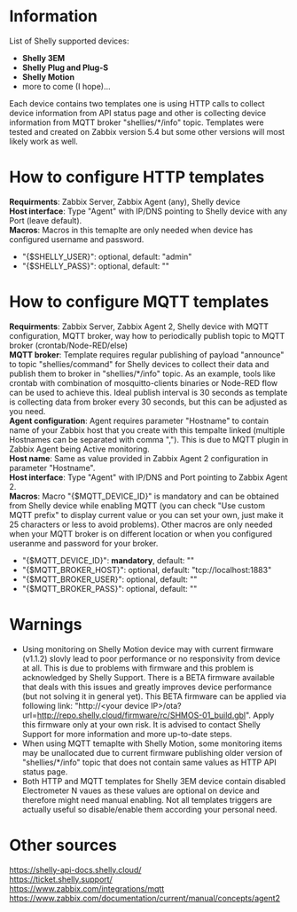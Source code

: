 # Information

List of Shelly supported devices:
- **Shelly 3EM**
- **Shelly Plug and Plug-S**
- **Shelly Motion**
- more to come (I hope)...
 
Each device contains two templates one is using HTTP calls to collect device information from API status page and other is collecting device information from MQTT broker "shellies/*/info" topic. Templates were tested and created on Zabbix version 5.4 but some other versions will most likely work as well.

# How to configure HTTP templates

**Requirments**: Zabbix Server, Zabbix Agent (any), Shelly device  
**Host interface**: Type "Agent" with IP/DNS pointing to Shelly device with any Port (leave default).  
**Macros**: Macros in this temaplte are only needed when device has configured username and password.
- "{$SHELLY_USER}": optional, default: "admin"
- "{$SHELLY_PASS}": optional, default: ""

# How to configure MQTT templates

**Requirments**: Zabbix Server, Zabbix Agent 2, Shelly device with MQTT configuration, MQTT broker, way how to periodically publish topic to MQTT broker (crontab/Node-RED/else)  
**MQTT broker**: Template requires regular publishing of payload "announce" to topic "shellies/command" for Shelly devices to collect their data and publish them to broker in "shellies/*/info" topic. As an example, tools like crontab with combination of mosquitto-clients binaries or Node-RED flow can be used to achieve this. Ideal publish interval is 30 seconds as template is collecting data from broker every 30 seconds, but this can be adjusted as you need.  
**Agent configuration**: Agent requires parameter "Hostname" to contain name of your Zabbix host that you create with this tempalte linked (multiple Hostnames can be separated with comma ","). This is due to MQTT plugin in Zabbix Agent being Active monitoring.  
**Host name**: Same as value provided in Zabbix Agent 2 configuration in parameter "Hostname".  
**Host interface**: Type "Agent" with IP/DNS and Port pointing to Zabbix Agent 2.  
**Macros**: Macro "{$MQTT_DEVICE_ID}" is mandatory and can be obtained from Shelly device while enabling MQTT (you can check "Use custom MQTT prefix" to display current value or you can set your own, just make it 25 characters or less to avoid problems). Other macros are only needed when your MQTT broker is on different location or when you configured useranme and password for your broker.  
- "{$MQTT_DEVICE_ID}": **mandatory**, default: ""
- "{$MQTT_BROKER_HOST}": optional, default: "tcp://localhost:1883"
- "{$MQTT_BROKER_USER}": optional, default: ""
- "{$MQTT_BROKER_PASS}": optional, default: ""

# Warnings

- Using monitoring on Shelly Motion device may with current firmware (v1.1.2) slovly lead to poor performance or no responsivity from device at all. This is due to problems with firmware and this problem is acknowledged by Shelly Support. There is a BETA firmware available that deals with this issues and greatly improves device performance (but not solving it in general yet). This BETA firmware can be applied via following link: "http://\<your device IP\>/ota?url=http://repo.shelly.cloud/firmware/rc/SHMOS-01_build.gbl". Apply this firmware only at your own risk. It is advised to contact Shelly Support for more information and more up-to-date steps.
- When using MQTT temaplte with Shelly Motion, some monitoring items may be unallocated due to current firmware publishing older version of "shellies/*/info" topic that does not contain same values as HTTP API status page.
- Both HTTP and MQTT templates for Shelly 3EM device contain disabled Electrometer N vaues as these values are optional on device and therefore might need manual enabling.
Not all templates triggers are actually useful so disable/enable them according your personal need.

# Other sources

https://shelly-api-docs.shelly.cloud/  
https://ticket.shelly.support/  
https://www.zabbix.com/integrations/mqtt  
https://www.zabbix.com/documentation/current/manual/concepts/agent2  
